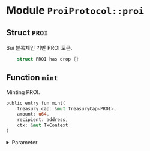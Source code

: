 # Module `ProiProtocol::proi`
## Struct `PROI`
Sui 블록체인 기반 PROI 토큰.
```rust
    struct PROI has drop {}
```

## Function `mint`
Minting PROI.
```rust
public entry fun mint(
    treasury_cap: &mut TreasuryCap<PROI>,
    amount: u64,
    recipient: address,
    ctx: &mut TxContext
)
```
<details>
<summary>Parameter</summary>

- `treasury_cap`: PROI Token capability object
- `amount`: minting amount
- `recipient`: token receiver

</details>